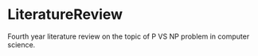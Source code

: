 # LiteratureReview
Fourth year literature review on the topic of P VS NP problem in computer science.
